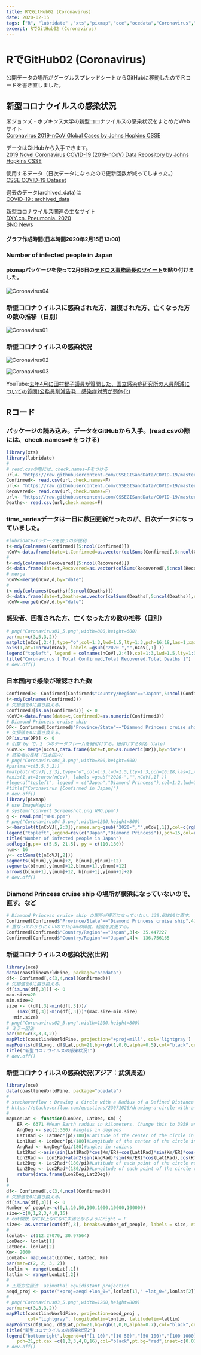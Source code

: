 ```yaml
---
title: RでGitHub02 (Coronavirus)
date: 2020-02-15
tags: ["R", "lubridate" ,"xts","pixmap","oce","ocedata","Coronavirus","Japan","Diamond Princess"]
excerpt: RでGitHub02 (Coronavirus)
---
```


# RでGitHub02 (Coronavirus)  

公開データの場所がグーグルスプレッドシートからGitHubに移動したのでＲコードを書き直しました。

## 新型コロナウイルスの感染状況

米ジョンズ・ホプキンス大学の新型コロナウイルスの感染状況をまとめたWebサイト  
[Coronavirus 2019-nCoV Global Cases by Johns Hopkins CSSE](https://gisanddata.maps.arcgis.com/apps/opsdashboard/index.html#/bda7594740fd40299423467b48e9ecf6)

データはGitHubから入手できます。  
[2019 Novel Coronavirus COVID-19 (2019-nCoV) Data Repository by Johns Hopkins CSSE](https://github.com/CSSEGISandData/COVID-19)  

使用するデータ（日次データになったので更新回数が減ってしまった。）  
[CSSE COVID-19 Dataset](https://github.com/CSSEGISandData/COVID-19/tree/master/csse_covid_19_data)

過去のデータ(archived_data)は  
[COVID-19 : archived_data](https://github.com/CSSEGISandData/COVID-19/tree/master/archived_data)

新型コロナウイルス関連の主なサイト  
[DXY.cn. Pneumonia. 2020](https://ncov.dxy.cn/ncovh5/view/pneumonia)  
[BNO News](https://bnonews.com/)   

#### グラフ作成時間(日本時間2020年2月15日13:00)

### Number of infected people in Japan
#### pixmapパッケージを使って2月6日の[テドロス事務局長のツイート](https://twitter.com/drtedros?lang=ja)を貼り付けました。

![Coronavirus04](images/Coronavirus04_5.png)

### 新型コロナウイルスに感染された方、回復された方、亡くなった方の数の推移（日別）

![Coronavirus01](images/Coronavirus01_5.png)

### 新型コロナウイルスの感染状況

![Coronavirus02](images/Coronavirus02_5.png)

![Coronavirus03](images/Coronavirus03_5.png)

YouTube:[去年4月に田村智子議員が質問した、国立感染症研究所の人員削減についての質問(公務員削減告発　感染症対策が弱体化)](https://www.youtube.com/watch?v=q9LTMiuq-tQ&feature=youtu.be)  

## Rコード

### パッケージの読み込み。データをGitHubから入手。(read.csvの際には、check.names=Fをつける)

```R
library(xts)
library(lubridate)
#
# read.csvの際には、check.names=Fをつける
url<- "https://raw.githubusercontent.com/CSSEGISandData/COVID-19/master/csse_covid_19_data/csse_covid_19_time_series/time_series_19-covid-Confirmed.csv"
Confirmed<- read.csv(url,check.names=F)
url<- "https://raw.githubusercontent.com/CSSEGISandData/COVID-19/master/csse_covid_19_data/csse_covid_19_time_series/time_series_19-covid-Recovered.csv"
Recovered<- read.csv(url,check.names=F)
url<- "https://raw.githubusercontent.com/CSSEGISandData/COVID-19/master/csse_covid_19_data/csse_covid_19_time_series/time_series_19-covid-Deaths.csv"
Deaths<- read.csv(url,check.names=F)
```

### time_seriesデータは一日に数回更新だったのが、日次データになっていました。


```R
#lubridateパッケージを使うのが便利
t<-mdy(colnames(Confirmed)[5:ncol(Confirmed)])
nCoV<-data.frame(date=t,Confirmed=as.vector(colSums(Confirmed[,5:ncol(Confirmed)],na.rm=T)))
#
t<-mdy(colnames(Recovered)[5:ncol(Recovered)])
d<-data.frame(date=t,Recovered=as.vector(colSums(Recovered[,5:ncol(Recovered)],na.rm=T)))
# merge
nCoV<-merge(nCoV,d,by="date")
#
t<-mdy(colnames(Deaths)[5:ncol(Deaths)])
d<-data.frame(date=t,Deaths=as.vector(colSums(Deaths[,5:ncol(Deaths)],na.rm=T)))
nCoV<-merge(nCoV,d,by="date")
```

### 感染者、回復された方、亡くなった方の数の推移（日別）

```R
# png("Coronavirus01_5.png",width=800,height=600)
par(mar=c(3,5,3,2))
matplot(nCoV[,2:4],type="o",col=1:3,lwd=1.5,lty=1:3,pch=16:18,las=1,xaxt="n",ylab="")
axis(1,at=1:nrow(nCoV), labels =gsub("2020-","",nCoV[,1] ))
legend("topleft", legend = colnames(nCoV[,2:4]),col=1:3,lwd=1.5,lty=1:3,pch=16:18,inset =c(0.02,0.03))
title("Coronavirus [ Total Confirmed,Total Recovered,Total Deaths ]")
# dev.off()
```

### 日本国内で感染が確認された数

```R
ConfirmedJ<- Confirmed[Confirmed$"Country/Region"=="Japan",5:ncol(Confirmed)]
t<-mdy(colnames(ConfirmedJ))
# 欠損値を0に置き換える。
ConfirmedJ[is.na(ConfirmedJ)] <- 0
nCoVJ<-data.frame(date=t,ConfirmedJ=as.numeric(ConfirmedJ))
# Diamond Princess cruise ship
DP<- Confirmed[Confirmed$"Province/State"=="Diamond Princess cruise ship",5:ncol(Confirmed)]
# 欠損値を0に置き換える。
DP[is.na(DP)] <- 0
# 引数 by で，2 つのデータフレームを紐付けする。紐付けする列名（date）
nCoVJ<- merge(nCoVJ,data.frame(date=t,DP=as.numeric(DP)),by="date")
# 感染者の推移（日本国内）
# png("Coronavirus04_3.png",width=800,height=600)
#par(mar=c(3,5,3,2))
#matplot(nCoVJ[,2:3],type="o",col=1:3,lwd=1.5,lty=1:3,pch=16:18,las=1,xaxt="n",ylab="")
#axis(1,at=1:nrow(nCoV), labels =gsub("2020-","",nCoV[,1] ))
#legend("topleft", legend = c("Japan","Diamond Princess"),col=1:2,lwd=1.5,lty=1:2,pch=16:17,inset =c(0.02,0.03))
#title("Coronavirus [Confirmed in Japan]")
# dev.off()
library(pixmap)
# use ImageMagick
# system("convert Screenshot.png WHO.ppm")
g <- read.pnm("WHO.ppm")
# png("Coronavirus04_5.png",width=1200,height=800)
b<-barplot(t(nCoVJ[,2:3]),names.arg=gsub("2020-","",nCoV[,1]),col=c(rgb(0,0,1,0.5),rgb(1,0,0,0.5)),las=1)
legend("topleft",legend=rev(c("Japan","Diamond Princess")),pch=15,col=rev(c(rgb(0,0,1,0.5),rgb(1,0,0,0.5))),bty="n",inset=0.02)
title("Number of infected people in Japan")
addlogo(g,px= c(5.5, 21.5), py = c(110,180))
num<- 16
y<- colSums(t(nCoVJ[,2]))
segments(b[num],y[num]+2, b[num],y[num]+12)
segments(b[num],y[num]+12,b[num+1],y[num]+12)
arrows(b[num+1],y[num]+12, b[num+1],y[num+1]+2)
# dev.off()
```

### Diamond Princess cruise ship の場所が横浜になっていないので、直す。など

```R
# Diamond Princess cruise ship の場所が横浜になっていない。139.63800に直す。
Confirmed[Confirmed$"Province/State"=="Diamond Princess cruise ship",4]<- 139.638
# 重なってわかりにくいのでJapanの緯度、経度を変更する。
Confirmed[Confirmed$"Country/Region"=="Japan",3]<- 35.447227
Confirmed[Confirmed$"Country/Region"=="Japan",4]<- 136.756165
```

### 新型コロナウイルスの感染状況(世界)

```R
library(oce)
data(coastlineWorldFine, package="ocedata")
df<- Confirmed[,c(3,4,ncol(Confirmed))]
# 欠損値を0に置き換える。
df[is.na(df[,3])] <- 0
max.size=20
min.size=2
size <- ((df[,3]-min(df[,3]))/
    (max(df[,3])-min(df[,3]))*(max.size-min.size)
  +min.size)
# png("Coronavirus02_5.png",width=1200,height=800)
# ミラー図法
par(mar=c(3,3,3,2))
mapPlot(coastlineWorldFine, projection="+proj=mill", col='lightgray')
mapPoints(df$Long, df$Lat,pch=21,bg=rgb(1,0,0,alpha=0.5),col="black",cex=size)
title("新型コロナウイルスの感染状況1")
# dev.off()
```

### 新型コロナウイルスの感染状況(アジア：武漢周辺)

```R
library(oce)
data(coastlineWorldFine, package="ocedata")
#
# stackoverflow : Drawing a Circle with a Radius of a Defined Distance in a Map
# https://stackoverflow.com/questions/23071026/drawing-a-circle-with-a-radius-of-a-defined-distance-in-a-map
#
mapLonLat <- function(LonDec, LatDec, Km) {
    ER <- 6371 #Mean Earth radius in kilometers. Change this to 3959 and you will have your function working in miles.
    AngDeg <- seq(1:360) #angles in degrees 
    Lat1Rad <- LatDec*(pi/180)#Latitude of the center of the circle in radians
    Lon1Rad <- LonDec*(pi/180)#Longitude of the center of the circle in radians
    AngRad <- AngDeg*(pi/180)#angles in radians
    Lat2Rad <-asin(sin(Lat1Rad)*cos(Km/ER)+cos(Lat1Rad)*sin(Km/ER)*cos(AngRad)) #Latitude of each point of the circle rearding to angle in radians
    Lon2Rad <- Lon1Rad+atan2(sin(AngRad)*sin(Km/ER)*cos(Lat1Rad),cos(Km/ER)-sin(Lat1Rad)*sin(Lat2Rad))#Longitude of each point of the circle rearding to angle in radians
    Lat2Deg <- Lat2Rad*(180/pi)#Latitude of each point of the circle rearding to angle in degrees (conversion of radians to degrees deg = rad*(180/pi) )
    Lon2Deg <- Lon2Rad*(180/pi)#Longitude of each point of the circle rearding to angle in degrees (conversion of radians to degrees deg = rad*(180/pi) )
    return(data.frame(Lon2Deg,Lat2Deg))
}
#
df<- Confirmed[,c(3,4,ncol(Confirmed))]
# 欠損値を0に置き換える。
df[is.na(df[,3])] <- 0
Number_of_people<-c(0,1,10,50,100,1000,10000,100000)
size<-c(0,1,2,3,4,8,16)
# cut関数 なに以上なになに未満となるようにright = F
size<- as.vector(cut(df[,3], breaks=Number_of_people, labels = size, right = F))
#
lonlat<- c(112.27070, 30.97564)
LonDec<- lonlat[1]
LatDec<- lonlat[2]
Km<- 2000
LonLat<- mapLonLat(LonDec, LatDec, Km)
par(mar=c(2, 2, 3, 2))
lonlim <- range(LonLat[,1])
latlim <- range(LonLat[,2])
#
# 正距方位図法  azimuthal equidistant projection
aeqd_proj <- paste("+proj=aeqd +lon_0=",lonlat[1]," +lat_0=",lonlat[2])
#
# png("Coronavirus03_5.png",width=1200,height=800)
par(mar=c(3,3,3,2))
mapPlot(coastlineWorldFine, projection=aeqd_proj ,
        col="lightgray", longitudelim=lonlim, latitudelim=latlim)
mapPoints(df$Long, df$Lat,pch=21,bg=rgb(1,0,0,alpha=0.7),col="black",cex=as.numeric(size))
title("新型コロナウイルスの感染状況2")
legend("bottomright",legend=c("[1 10)","[10 50)","[50 100)","[100 1000)","[1000 10000)","[10000 100000)"),
	pch=21,pt.cex =c(1,2,3,4,8,16),col="black",pt.bg="red",inset=c(0.01,0.01),x.intersp=5,y.intersp=4.7,bty="n" )
# dev.off()
```


